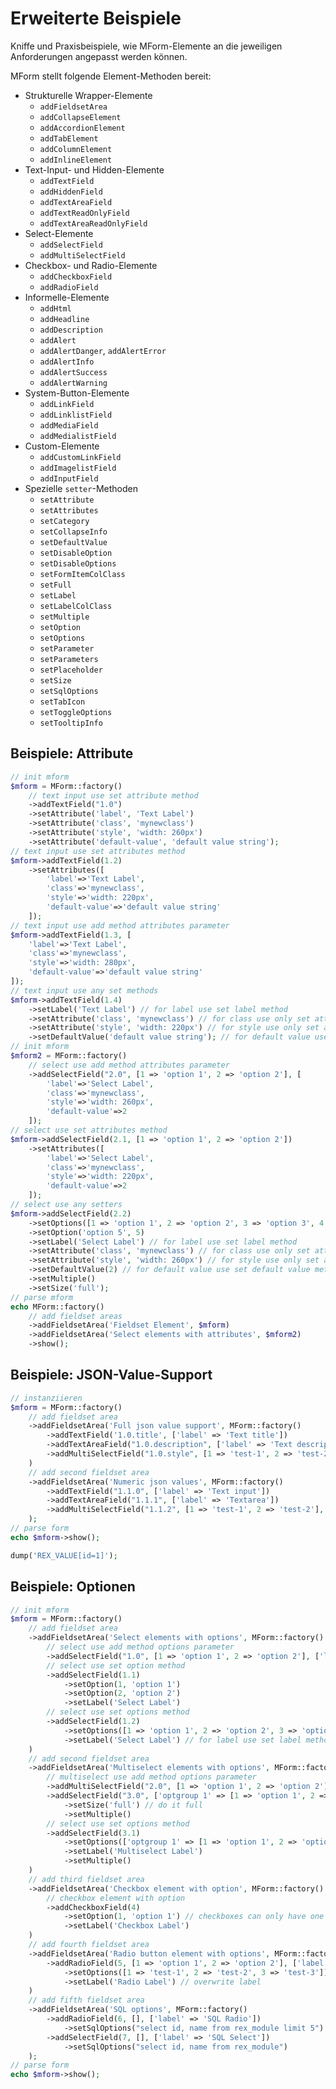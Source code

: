 # Erweiterte Beispiele

Kniffe und Praxisbeispiele, wie MForm-Elemente an die jeweiligen Anforderungen angepasst werden können.

MForm stellt folgende Element-Methoden bereit:

- Strukturelle Wrapper-Elemente
  - `addFieldsetArea`
  - `addCollapseElement`
  - `addAccordionElement`
  - `addTabElement`
  - `addColumnElement`
  - `addInlineElement`
- Text-Input- und Hidden-Elemente
  - `addTextField`
  - `addHiddenField`
  - `addTextAreaField`
  - `addTextReadOnlyField`
  - `addTextAreaReadOnlyField`
- Select-Elemente
  - `addSelectField`
  - `addMultiSelectField`
- Checkbox- und Radio-Elemente
  - `addCheckboxField`
  - `addRadioField`
- Informelle-Elemente
  - `addHtml`
  - `addHeadline`
  - `addDescription`
  - `addAlert`
  - `addAlertDanger`, `addAlertError`
  - `addAlertInfo`
  - `addAlertSuccess`
  - `addAlertWarning`
- System-Button-Elemente
  - `addLinkField`
  - `addLinklistField`
  - `addMediaField`
  - `addMedialistField`
- Custom-Elemente
  - `addCustomLinkField`
  - `addImagelistField`
  - `addInputField`
- Spezielle `setter`-Methoden
  - `setAttribute`
  - `setAttributes`
  - `setCategory`
  - `setCollapseInfo`
  - `setDefaultValue`
  - `setDisableOption`
  - `setDisableOptions`
  - `setFormItemColClass`
  - `setFull`
  - `setLabel`
  - `setLabelColClass`
  - `setMultiple`
  - `setOption`
  - `setOptions`
  - `setParameter`
  - `setParameters`
  - `setPlaceholder`
  - `setSize`
  - `setSqlOptions`
  - `setTabIcon`
  - `setToggleOptions`
  - `setTooltipInfo`

## Beispiele: Attribute

```php
// init mform
$mform = MForm::factory()
    // text input use set attribute method
    ->addTextField("1.0")
    ->setAttribute('label', 'Text Label')
    ->setAttribute('class', 'mynewclass')
    ->setAttribute('style', 'width: 260px')
    ->setAttribute('default-value', 'default value string');
// text input use set attributes method
$mform->addTextField(1.2)
    ->setAttributes([
        'label'=>'Text Label',
        'class'=>'mynewclass',
        'style'=>'width: 220px',
        'default-value'=>'default value string'
    ]);
// text input use add method attributes parameter
$mform->addTextField(1.3, [
    'label'=>'Text Label',
    'class'=>'mynewclass',
    'style'=>'width: 280px',
    'default-value'=>'default value string'
]);
// text input use any set methods
$mform->addTextField(1.4)
    ->setLabel('Text Label') // for label use set label method
    ->setAttribute('class', 'mynewclass') // for class use only set attribute method
    ->setAttribute('style', 'width: 220px') // for style use only set attribute method
    ->setDefaultValue('default value string'); // for default value use set default value method
// init mform
$mform2 = MForm::factory()
    // select use add method attributes parameter
    ->addSelectField("2.0", [1 => 'option 1', 2 => 'option 2'], [
        'label'=>'Select Label',
        'class'=>'mynewclass',
        'style'=>'width: 260px',
        'default-value'=>2
    ]);
// select use set attributes method
$mform->addSelectField(2.1, [1 => 'option 1', 2 => 'option 2'])
    ->setAttributes([
        'label'=>'Select Label',
        'class'=>'mynewclass',
        'style'=>'width: 220px',
        'default-value'=>2
    ]);
// select use any setters
$mform->addSelectField(2.2)
    ->setOptions([1 => 'option 1', 2 => 'option 2', 3 => 'option 3', 4 => 'option 4']) // for options set options method
    ->setOption('option 5', 5)
    ->setLabel('Select Label') // for label use set label method
    ->setAttribute('class', 'mynewclass') // for class use only set attribute method
    ->setAttribute('style', 'width: 260px') // for style use only set attribute method
    ->setDefaultValue(2) // for default value use set default value method
    ->setMultiple()
    ->setSize('full');
// parse mform
echo MForm::factory()
    // add fieldset areas
    ->addFieldsetArea('Fieldset Element', $mform)
    ->addFieldsetArea('Select elements with attributes', $mform2)
    ->show();
```

## Beispiele: JSON-Value-Support

```php
// instanziieren
$mform = MForm::factory()
    // add fieldset area
    ->addFieldsetArea('Full json value support', MForm::factory()
        ->addTextField('1.0.title', ['label' => 'Text title'])
        ->addTextAreaField("1.0.description", ['label' => 'Text description'])
        ->addMultiSelectField("1.0.style", [1 => 'test-1', 2 => 'test-2'], ['label' => 'Multiselect style'])
    )
    // add second fieldset area
    ->addFieldsetArea('Numeric json values', MForm::factory()
        ->addTextField("1.1.0", ['label' => 'Text input'])
        ->addTextAreaField("1.1.1", ['label' => 'Textarea'])
        ->addMultiSelectField("1.1.2", [1 => 'test-1', 2 => 'test-2'], ['label' => 'Multiselect'])
    );
// parse form
echo $mform->show();
```

```php
dump('REX_VALUE[id=1]');
```

## Beispiele: Optionen

```php
// init mform
$mform = MForm::factory()
    // add fieldset area
    ->addFieldsetArea('Select elements with options', MForm::factory()
        // select use add method options parameter
        ->addSelectField("1.0", [1 => 'option 1', 2 => 'option 2'], ['label'=>'Select Label'])
        // select use set option method
        ->addSelectField(1.1)
            ->setOption(1, 'option 1')
            ->setOption(2, 'option 2')
            ->setLabel('Select Label')
        // select use set options method
        ->addSelectField(1.2)
            ->setOptions([1 => 'option 1', 2 => 'option 2', 3 => 'option 3', 4 => 'option 4']) // for options set options method
            ->setLabel('Select Label') // for label use set label method
    )
    // add second fieldset area
    ->addFieldsetArea('Multiselect elements with options', MForm::factory()
        // multiselect use add method options parameter
        ->addMultiSelectField("2.0", [1 => 'option 1', 2 => 'option 2'], ['label'=>'Multiselect Label'])
        ->addSelectField("3.0", ['optgroup 1' => [1 => 'option 1', 2 => 'option 2'], 'optgroup 2' => [3 => 'option 3', 4 => 'option 4']], ['label'=>'Multiselect Label'])
            ->setSize('full') // do it full
            ->setMultiple()
        // select use set options method
        ->addSelectField(3.1)
            ->setOptions(['optgroup 1' => [1 => 'option 1', 2 => 'option 2'], 'optgroup 2' => [3 => 'option 3', 4 => 'option 4']]) // for options set options method
            ->setLabel('Multiselect Label')
            ->setMultiple()
    )
    // add third fieldset area
    ->addFieldsetArea('Checkbox element with option', MForm::factory()
        // checkbox element with option
        ->addCheckboxField(4)
            ->setOption(1, 'option 1') // checkboxes can only have one option
            ->setLabel('Checkbox Label')
    )
    // add fourth fieldset area
    ->addFieldsetArea('Radio button element with options', MForm::factory()
        ->addRadioField(5, [1 => 'option 1', 2 => 'option 2'], ['label' => 'Radio Buttons'])
            ->setOptions([1 => 'test-1', 2 => 'test-2', 3 => 'test-3']) // overwrite options
            ->setLabel('Radio Label') // overwrite label
    )
    // add fifth fieldset area
    ->addFieldsetArea('SQL options', MForm::factory()
        ->addRadioField(6, [], ['label' => 'SQL Radio'])
            ->setSqlOptions("select id, name from rex_module limit 5")
        ->addSelectField(7, [], ['label' => 'SQL Select'])
            ->setSqlOptions("select id, name from rex_module")
    );
// parse form
echo $mform->show();
```
